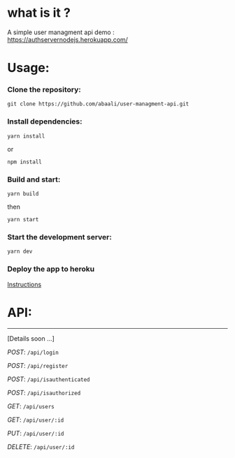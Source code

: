 # what is it ?

A simple user managment api
demo : https://authservernodejs.herokuapp.com/

# Usage:

### Clone the repository:

```
git clone https://github.com/abaali/user-managment-api.git
```

### Install dependencies:

```
yarn install
```

or

```
npm install
```

### Build and start:

```
yarn build
```

then

```
yarn start
```

### Start the development server:

```
yarn dev
```

### Deploy the app to heroku

[Instructions](https://devcenter.heroku.com/articles/deploying-nodejs)

# API:

---

[Details soon ...]

_POST_: `/api/login`

_POST_: `/api/register`

_POST_: `/api/isauthenticated`

_POST_: `/api/isauthorized`

_GET_: `/api/users`

_GET_: `/api/user/:id`

_PUT_: `/api/user/:id`

_DELETE_: `/api/user/:id`
